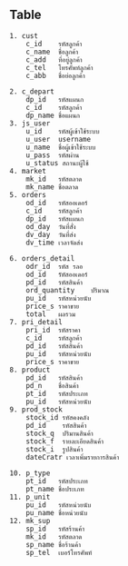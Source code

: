 ## Table

    1. cust
    	c_id	รหัสลูกค้า
    	c_name	ชื่อลูกค้า
    	c_add	ที่อยู่ลูกค้า
    	c_tel	โทรศัพท์ลูกค้า
    	c_abb	ชื่อย่อลูกค้า

    2. c_depart
     	dp_id	รหัสแผนก
    	c_id	รหัสลูกค้า
    	dp_name	ชื่อแผนก
    3. js_user
    	u_id	รหัสผู้เข้าใช้ระบบ
    	u_user	username
    	u_name	ชื่อผู้เข้าใช้ระบบ
    	u_pass	รหัสผ่าน
    	u_status สถานะผู้ใช้
    4. market
     	mk_id 	รหัสตลาด
    	mk_name ชื่อตลาด
    5. orders
    	od_id	รหัสออเดอร์
    	c_id	รหัสลูกค้า
    	dp_id	รหัสแผนก
    	od_day	วันที่สั่ง
    	dv_day	วันที่ส่ง
    	dv_time	เวลาจัดส่ง

    6. orders_detail
    	odr_id	รหัส รลอ
    	od_id	รัหัสออเดอร์
    	pd_id	รหัสสินค้า
    	ord_quantity	ปริมาณ
    	pu_id	รหัสหน่วยนับ
    	price_s	ราคาขาย
    	total	ผลรวม
    7. pri_detail
    	pri_id	รหัสราคา
    	c_id	รหัสลูกค้า
    	pd_id	รหัสสินค้า
    	pu_id	รหัสหน่วยนับ
    	price_s	ราคาขาย
    8. product
    	pd_id	รหัสสินค้า
    	pd_n	ชื่อสินค้า
    	pt_id	รหัสประเภท
    	pu_id	รหัสหน่วยนับ
    9. prod_stock
    	stock_id รหัสคงคลัง
    	pd_id	 รหัสสินค้า
    	stock_q	 ปริมานสินค้า
    	stock_f	 รายละเอียดสินค้า
    	stock_i	 รูปสินค้า
    	dateCratr เวลาเพิ่มรายการสินค้า

    10. p_type
    	pt_id	รหัสประเภท
    	pt_name	ชื่อประเภท
    11. p_unit
    	pu_id	รหัสหน่วยนับ
    	pu_name	ชื่อหน่วยนับ
    12. mk_sup
    	sp_id	รหัสร้านค้า
    	mk_id	รหัสตลาด
    	sp_name	ชื่อร้านค้า
    	sp_tel	เบอร์โทรศัพท์
